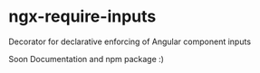 # ngx-require-inputs

Decorator for declarative enforcing of Angular component inputs

Soon Documentation and npm package :)
